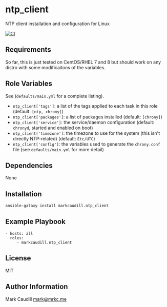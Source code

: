 ntp_client
==========

NTP client installation and configuration for Linux

[![CI](https://github.com/markcaudill/ansible-role-ntp-client/workflows/CI/badge.svg)](https://github.com/markcaudill/ansible-role-ntp-client/actions?query=workflow%3ACI)

Requirements
------------

So far, this is just tested on CentOS/RHEL 7 and 8 but should work on any distro with some modificaitons of the variables.

Role Variables
--------------

See (`defaults/main.yml` for a complete listing).

- `ntp_client['tags']`: a list of the tags applied to each task in this role (default: `[ntp, chrony]`)
- `ntp_client['packages']`: a list of packages installed (default: `[chrony]`)
- `ntp_client['service']`: the service/daemon configuration (default: `chronyd`, started and enabled on boot)
- `ntp_client['timezone']`: the timezone to use for the system (this isn't directly NTP-related) (default: `Etc/UTC`)
- `ntp_client['config']`: the variables used to generate the `chrony.conf` file (see `defaults/main.yml` for more detail)

Dependencies
------------

None

Installation
------------

```sh
ansible-galaxy install markcaudill.ntp_client
```

Example Playbook
----------------

    - hosts: all
      roles:
         - markcaudill.ntp_client

License
-------

MIT

Author Information
------------------

Mark Caudill <mark@mrkc.me>
